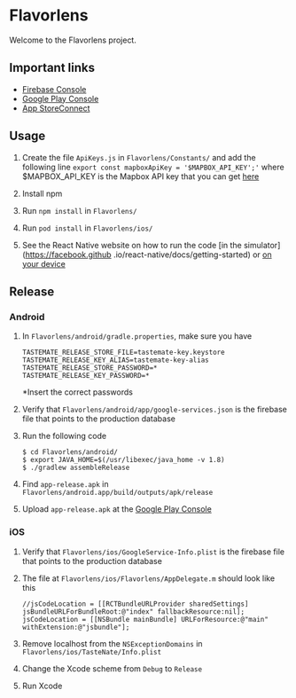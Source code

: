# Flavorlens

Welcome to the Flavorlens project. 

## Important links
* [Firebase Console](https://console.firebase.google.com/) 
* [Google Play Console](https://play.google.com/apps/publish/) 
* [App StoreConnect](https://appstoreconnect.apple.com/) 

## Usage

1. Create the file `ApiKeys.js` in `Flavorlens/Constants/` and add the following line
    ```export const mapboxApiKey = '$MAPBOX_API_KEY';'```
    where $MAPBOX_API_KEY is the Mapbox API key that you can get [here](https://www.mapbox.com/account/)

2. Install npm

3. Run `npm install` in `Flavorlens/`

4. Run `pod install` in `Flavorlens/ios/`

5. See the React Native website on  how to run the code [in the simulator](https://facebook.github
.io/react-native/docs/getting-started) or [on your device](https://facebook.github.io/react-native/docs/running-on-device)

## Release

### Android
1. In `Flavorlens/android/gradle.properties`, make sure you have 
   ```
   TASTEMATE_RELEASE_STORE_FILE=tastemate-key.keystore
   TASTEMATE_RELEASE_KEY_ALIAS=tastemate-key-alias
   TASTEMATE_RELEASE_STORE_PASSWORD=*
   TASTEMATE_RELEASE_KEY_PASSWORD=*
   ```
   *Insert the correct passwords

2. Verify that `Flavorlens/android/app/google-services.json` is the firebase file that points to the production database

3. Run the following code
   ```
   $ cd Flavorlens/android/
   $ export JAVA_HOME=$(/usr/libexec/java_home -v 1.8)
   $ ./gradlew assembleRelease
   ```

4. Find `app-release.apk` in `Flavorlens/android.app/build/outputs/apk/release`

5. Upload `app-release.apk` at the [Google Play Console](https://play.google.com/apps/publish/) 

### iOS
1. Verify that `Flavorlens/ios/GoogleService-Info.plist` is the firebase file that points to the production database

2. The file at `Flavorlens/ios/Flavorlens/AppDelegate.m` should look like this
   ```
   //jsCodeLocation = [[RCTBundleURLProvider sharedSettings] jsBundleURLForBundleRoot:@"index" fallbackResource:nil];
   jsCodeLocation = [[NSBundle mainBundle] URLForResource:@"main" withExtension:@"jsbundle"];
   ```

3. Remove localhost from the `NSExceptionDomains` in `Flavorlens/ios/TasteNate/Info.plist`

4. Change the Xcode scheme from `Debug` to `Release`

5. Run Xcode

